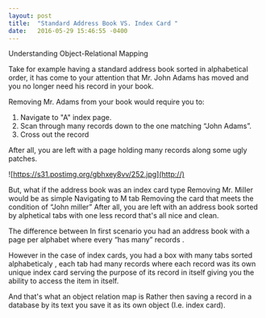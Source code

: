 ```yaml
---
layout: post
title:  "Standard Address Book VS. Index Card "
date:   2016-05-29 15:46:55 -0400
---
```



Understanding Object-Relational Mapping


Take for example having a standard address book sorted in alphabetical order, it has come to your attention that Mr. John Adams has moved and you no longer need his record in your book.

Removing Mr. Adams from your book would require you to:

1. Navigate to "A" index page.
2. Scan through many records down to the one matching “John Adams”.
3. Cross out the record 

After all, you are left with a page holding many records along some ugly patches.


![https://s31.postimg.org/gbhxey8vv/252.jpg](http://)
 

But, what if the address book was an index card type
Removing Mr. Miller would be as simple 
Navigating to M tab
Removing the card that meets the condition of “John miller”
After all, you are left with an address book sorted by alphetical tabs with one less record that's all nice and clean.

The difference between 
In first scenario you had an address book with a page per alphabet where every “has many” records .

However in the case of index cards, you had a box with many tabs sorted alphabeticaly , each tab had many records where each record was its own  unique index card serving the purpose of its  record in itself giving you the ability to access the item in itself.

And that's what an object relation map is
Rather then saving a record in a database by its text you save it as its own object (I.e. index card).


